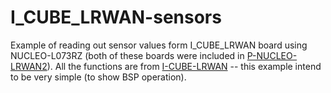 # I_CUBE_LRWAN-sensors
Example of reading out sensor values form I_CUBE_LRWAN board using NUCLEO-L073RZ (both of these boards were included in [P-NUCLEO-LRWAN2](https://www.st.com/en/evaluation-tools/p-nucleo-lrwan2.html)). All the functions are from [I-CUBE-LRWAN](https://www.st.com/en/embedded-software/i-cube-lrwan.html) -- this example intend to be very simple (to show BSP operation).
